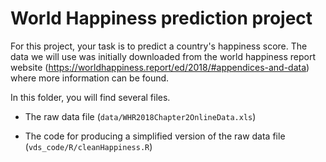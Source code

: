 # World Happiness prediction project

For this project, your task is to predict a country's happiness score. The data we will use was initially downloaded from the world happiness report website (https://worldhappiness.report/ed/2018/#appendices-and-data) where more information can be found. 

In this folder, you will find several files. 

- The raw data file (`data/WHR2018Chapter2OnlineData.xls`)

- The code for producing a simplified version of the raw data file (`vds_code/R/cleanHappiness.R`)

